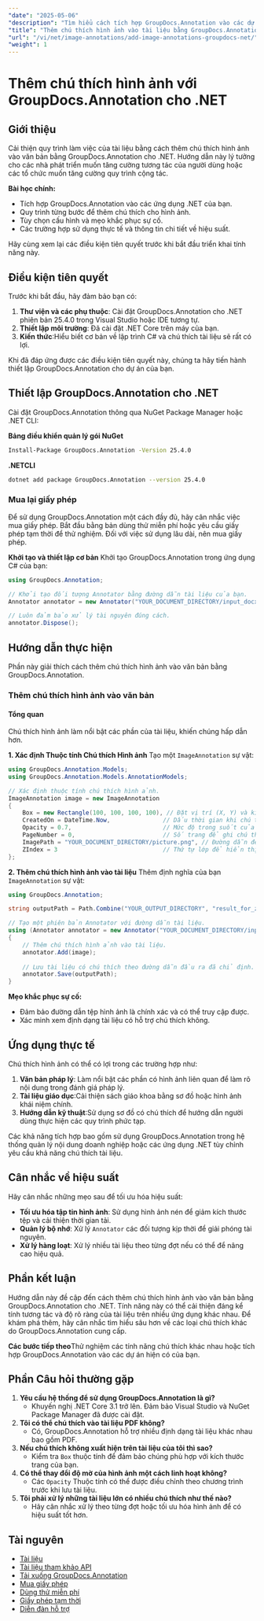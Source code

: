 ```yaml
---
"date": "2025-05-06"
"description": "Tìm hiểu cách tích hợp GroupDocs.Annotation vào các dự án .NET của bạn để cải thiện tài liệu bằng chú thích hình ảnh. Cải thiện sự tương tác của người dùng và hợp lý hóa sự cộng tác."
"title": "Thêm chú thích hình ảnh vào tài liệu bằng GroupDocs.Annotation cho .NET"
"url": "/vi/net/image-annotations/add-image-annotations-groupdocs-net/"
"weight": 1
---
```


# Thêm chú thích hình ảnh với GroupDocs.Annotation cho .NET

## Giới thiệu

Cải thiện quy trình làm việc của tài liệu bằng cách thêm chú thích hình ảnh vào văn bản bằng GroupDocs.Annotation cho .NET. Hướng dẫn này lý tưởng cho các nhà phát triển muốn tăng cường tương tác của người dùng hoặc các tổ chức muốn tăng cường quy trình cộng tác.

**Bài học chính:**
- Tích hợp GroupDocs.Annotation vào các ứng dụng .NET của bạn.
- Quy trình từng bước để thêm chú thích cho hình ảnh.
- Tùy chọn cấu hình và mẹo khắc phục sự cố.
- Các trường hợp sử dụng thực tế và thông tin chi tiết về hiệu suất.

Hãy cùng xem lại các điều kiện tiên quyết trước khi bắt đầu triển khai tính năng này.

## Điều kiện tiên quyết
Trước khi bắt đầu, hãy đảm bảo bạn có:

1. **Thư viện và các phụ thuộc**: Cài đặt GroupDocs.Annotation cho .NET phiên bản 25.4.0 trong Visual Studio hoặc IDE tương tự.
2. **Thiết lập môi trường**: Đã cài đặt .NET Core trên máy của bạn.
3. **Kiến thức**:Hiểu biết cơ bản về lập trình C# và chú thích tài liệu sẽ rất có lợi.

Khi đã đáp ứng được các điều kiện tiên quyết này, chúng ta hãy tiến hành thiết lập GroupDocs.Annotation cho dự án của bạn.

## Thiết lập GroupDocs.Annotation cho .NET
Cài đặt GroupDocs.Annotation thông qua NuGet Package Manager hoặc .NET CLI:

**Bảng điều khiển quản lý gói NuGet**
```bash
Install-Package GroupDocs.Annotation -Version 25.4.0
```

**.NETCLI**
```bash
dotnet add package GroupDocs.Annotation --version 25.4.0
```

### Mua lại giấy phép
Để sử dụng GroupDocs.Annotation một cách đầy đủ, hãy cân nhắc việc mua giấy phép. Bắt đầu bằng bản dùng thử miễn phí hoặc yêu cầu giấy phép tạm thời để thử nghiệm. Đối với việc sử dụng lâu dài, nên mua giấy phép.

**Khởi tạo và thiết lập cơ bản**
Khởi tạo GroupDocs.Annotation trong ứng dụng C# của bạn:

```csharp
using GroupDocs.Annotation;

// Khởi tạo đối tượng Annotator bằng đường dẫn tài liệu của bạn.
Annotator annotator = new Annotator("YOUR_DOCUMENT_DIRECTORY/input_docx.docx");

// Luôn đảm bảo xử lý tài nguyên đúng cách.
annotator.Dispose();
```

## Hướng dẫn thực hiện
Phần này giải thích cách thêm chú thích hình ảnh vào văn bản bằng GroupDocs.Annotation.

### Thêm chú thích hình ảnh vào văn bản
#### Tổng quan
Chú thích hình ảnh làm nổi bật các phần của tài liệu, khiến chúng hấp dẫn hơn.

**1. Xác định Thuộc tính Chú thích Hình ảnh**
Tạo một `ImageAnnotation` sự vật:

```csharp
using GroupDocs.Annotation.Models;
using GroupDocs.Annotation.Models.AnnotationModels;

// Xác định thuộc tính chú thích hình ảnh.
ImageAnnotation image = new ImageAnnotation
{
    Box = new Rectangle(100, 100, 100, 100), // Đặt vị trí (X, Y) và kích thước (Chiều rộng, Chiều cao).
    CreatedOn = DateTime.Now,               // Dấu thời gian khi chú thích được tạo.
    Opacity = 0.7,                          // Mức độ trong suốt của hình ảnh.
    PageNumber = 0,                         // Số trang để ghi chú thích.
    ImagePath = "YOUR_DOCUMENT_DIRECTORY/picture.png", // Đường dẫn đến tệp hình ảnh được sử dụng để chú thích.
    ZIndex = 3                              // Thứ tự lớp để hiển thị chú thích.
};
```

**2. Thêm chú thích hình ảnh vào tài liệu**
Thêm định nghĩa của bạn `ImageAnnotation` sự vật:

```csharp
using GroupDocs.Annotation;

string outputPath = Path.Combine("YOUR_OUTPUT_DIRECTORY", "result_for_zIndex.docx");

// Tạo một phiên bản Annotator với đường dẫn tài liệu.
using (Annotator annotator = new Annotator("YOUR_DOCUMENT_DIRECTORY/input_docx.docx"))
{
    // Thêm chú thích hình ảnh vào tài liệu.
    annotator.Add(image);
    
    // Lưu tài liệu có chú thích theo đường dẫn đầu ra đã chỉ định.
    annotator.Save(outputPath);
}
```

**Mẹo khắc phục sự cố:**
- Đảm bảo đường dẫn tệp hình ảnh là chính xác và có thể truy cập được.
- Xác minh xem định dạng tài liệu có hỗ trợ chú thích không.

## Ứng dụng thực tế
Chú thích hình ảnh có thể có lợi trong các trường hợp như:

1. **Văn bản pháp lý**: Làm nổi bật các phần có hình ảnh liên quan để làm rõ nội dung trong đánh giá pháp lý.
2. **Tài liệu giáo dục**:Cải thiện sách giáo khoa bằng sơ đồ hoặc hình ảnh khái niệm chính.
3. **Hướng dẫn kỹ thuật**:Sử dụng sơ đồ có chú thích để hướng dẫn người dùng thực hiện các quy trình phức tạp.

Các khả năng tích hợp bao gồm sử dụng GroupDocs.Annotation trong hệ thống quản lý nội dung doanh nghiệp hoặc các ứng dụng .NET tùy chỉnh yêu cầu khả năng chú thích tài liệu.

## Cân nhắc về hiệu suất
Hãy cân nhắc những mẹo sau để tối ưu hóa hiệu suất:
- **Tối ưu hóa tập tin hình ảnh**: Sử dụng hình ảnh nén để giảm kích thước tệp và cải thiện thời gian tải.
- **Quản lý bộ nhớ**: Xử lý `Annotator` các đối tượng kịp thời để giải phóng tài nguyên.
- **Xử lý hàng loạt**: Xử lý nhiều tài liệu theo từng đợt nếu có thể để nâng cao hiệu quả.

## Phần kết luận
Hướng dẫn này đề cập đến cách thêm chú thích hình ảnh vào văn bản bằng GroupDocs.Annotation cho .NET. Tính năng này có thể cải thiện đáng kể tính tương tác và độ rõ ràng của tài liệu trên nhiều ứng dụng khác nhau. Để khám phá thêm, hãy cân nhắc tìm hiểu sâu hơn về các loại chú thích khác do GroupDocs.Annotation cung cấp.

**Các bước tiếp theo**Thử nghiệm các tính năng chú thích khác nhau hoặc tích hợp GroupDocs.Annotation vào các dự án hiện có của bạn.

## Phần Câu hỏi thường gặp
1. **Yêu cầu hệ thống để sử dụng GroupDocs.Annotation là gì?**
   - Khuyến nghị .NET Core 3.1 trở lên. Đảm bảo Visual Studio và NuGet Package Manager đã được cài đặt.
2. **Tôi có thể chú thích vào tài liệu PDF không?**
   - Có, GroupDocs.Annotation hỗ trợ nhiều định dạng tài liệu khác nhau bao gồm PDF.
3. **Nếu chú thích không xuất hiện trên tài liệu của tôi thì sao?**
   - Kiểm tra `Box` thuộc tính để đảm bảo chúng phù hợp với kích thước trang của bạn.
4. **Có thể thay đổi độ mờ của hình ảnh một cách linh hoạt không?**
   - Các `Opacity` Thuộc tính có thể được điều chỉnh theo chương trình trước khi lưu tài liệu.
5. **Tôi phải xử lý những tài liệu lớn có nhiều chú thích như thế nào?**
   - Hãy cân nhắc xử lý theo từng đợt hoặc tối ưu hóa hình ảnh để có hiệu suất tốt hơn.

## Tài nguyên
- [Tài liệu](https://docs.groupdocs.com/annotation/net/)
- [Tài liệu tham khảo API](https://reference.groupdocs.com/annotation/net/)
- [Tải xuống GroupDocs.Annotation](https://releases.groupdocs.com/annotation/net/)
- [Mua giấy phép](https://purchase.groupdocs.com/buy)
- [Dùng thử miễn phí](https://releases.groupdocs.com/annotation/net/)
- [Giấy phép tạm thời](https://purchase.groupdocs.com/temporary-license/)
- [Diễn đàn hỗ trợ](https://forum.groupdocs.com/c/annotation/)